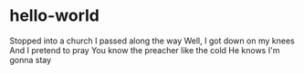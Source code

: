 # hello-world
Stopped into a church
I passed along the way
Well, I got down on my knees
And I pretend to pray
You know the preacher like the cold
He knows I'm gonna stay
